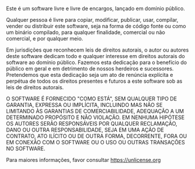 Este é um software livre e livre de encargos, lançado em domínio público.

Qualquer pessoa é livre para copiar, modificar, publicar, usar, compilar, vender ou distribuir este software, seja na forma de código fonte ou como um binário compilado, para qualquer finalidade, comercial ou não comercial, e por qualquer meio.

Em jurisdições que reconhecem leis de direitos autorais, o autor ou autores deste software dedicam todo e qualquer interesse em direitos autorais do software ao domínio público. Fazemos esta dedicação para o benefício do público em geral e em detrimento de nossos herdeiros e sucessores. Pretendemos que esta dedicação seja um ato de renúncia explícita e perpétua de todos os direitos presentes e futuros a este software sob as leis de direitos autorais.

O SOFTWARE É FORNECIDO "COMO ESTÁ", SEM QUALQUER TIPO DE GARANTIA, EXPRESSA OU IMPLÍCITA, INCLUINDO MAS NÃO SE LIMITANDO ÀS GARANTIAS DE COMERCIABILIDADE, ADEQUAÇÃO A UM DETERMINADO PROPÓSITO E NÃO VIOLAÇÃO. EM NENHUMA HIPÓTESE OS AUTORES SERÃO RESPONSÁVEIS POR QUALQUER RECLAMAÇÃO, DANO OU OUTRA RESPONSABILIDADE, SEJA EM UMA AÇÃO DE CONTRATO, ATO ILÍCITO OU DE OUTRA FORMA, DECORRENTE, FORA OU EM CONEXÃO COM O SOFTWARE OU O USO OU OUTRAS TRANSAÇÕES NO SOFTWARE.

Para maiores informações, favor consultar https://unlicense.org
